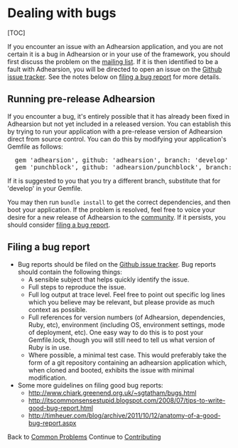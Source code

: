 # Dealing with bugs

[TOC]

If you encounter an issue with an Adhearsion application, and you are not certain it is a bug in Adhearsion or in your use of the framework, you should first discuss the problem on the [mailing list](http://groups.google.com/group/adhearsion). If it is then identified to be a fault with Adhearsion, you will be directed to open an issue on the [Github issue tracker](https://github.com/adhearsion/adhearsion/issues). See the notes below on [filing a bug report](#filing-a-bug-report) for more details.

## Running pre-release Adhearsion

If you encounter a bug, it's entirely possible that it has already been fixed in Adhearsion but not yet included in a released version. You can establish this by trying to run your application with a pre-release version of Adhearsion direct from source control. You can do this by modifying your application's Gemfile as follows:

<pre class="brush: ruby;">
  gem 'adhearsion', github: 'adhearsion', branch: 'develop'
  gem 'punchblock', github: 'adhearsion/punchblock', branch: 'develop'
</pre>

If it is suggested to you that you try a different branch, substitute that for 'develop' in your Gemfile.

You may then run <code>bundle install</code> to get the correct dependencies, and then boot your application. If the problem is resolved, feel free to voice your desire for a new release of Adhearsion to the [community](/community). If it persists, you should consider [filing a bug report](#filing-a-bug-report).

## Filing a bug report

* Bug reports should be filed on the [Github issue tracker](https://github.com/adhearsion/adhearsion/issues). Bug reports should contain the following things:
  * A sensible subject that helps quickly identify the issue.
  * Full steps to reproduce the issue.
  * Full log output at trace level. Feel free to point out specific log lines which you believe may be relevant, but please provide as much context as possible.
  * Full references for version numbers (of Adhearsion, dependencies, Ruby, etc), environment (including OS, environment settings, mode of deployment, etc). One easy way to do this is to post your Gemfile.lock, though you will still need to tell us what version of Ruby is in use.
  * Where possible, a minimal test case. This would preferably take the form of a git repository containing an adhearsion application which, when cloned and booted, exhibits the issue with minimal modification.
* Some more guidelines on filing good bug reports:
  * http://www.chiark.greenend.org.uk/~sgtatham/bugs.html
  * http://itscommonsensestupid.blogspot.com/2008/07/tips-to-write-good-bug-report.html
  * http://timheuer.com/blog/archive/2011/10/12/anatomy-of-a-good-bug-report.aspx

<div class='docs-progress-nav'>
  <span class='back'>
    Back to <a href="/docs/common_problems">Common Problems</a>
  </span>
  <span class='forward'>
    Continue to <a href="/docs/contributing">Contributing</a>
  </span>
</div>
